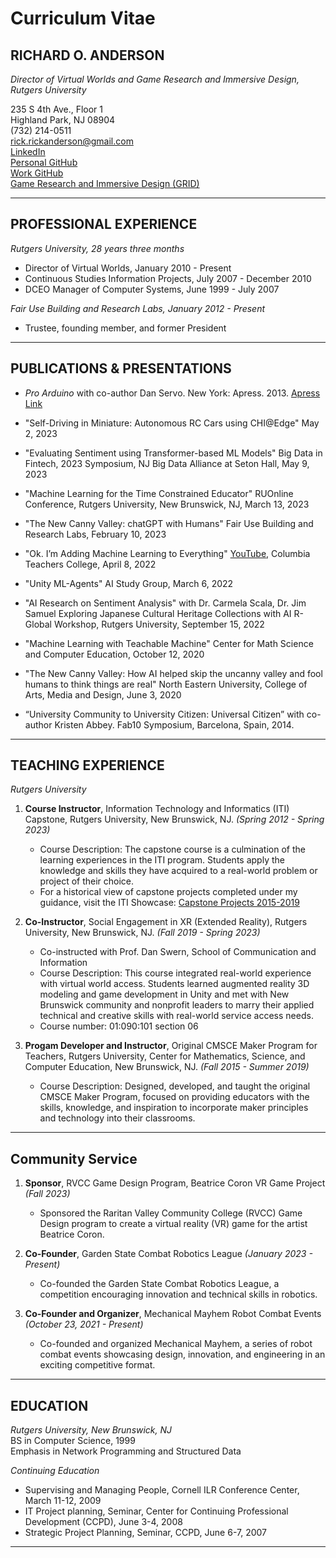 # Curriculum Vitae
## RICHARD O. ANDERSON
_Director of Virtual Worlds and Game Research and Immersive Design, Rutgers University_

235 S 4th Ave., Floor 1  
Highland Park, NJ 08904  
(732) 214-0511  
rick.rickanderson@gmail.com  
[LinkedIn](https://www.linkedin.com/in/rickanderson-4930741)  
[Personal GitHub](https://github.com/ricklon)  
[Work GitHub](https://github.com/rianders)  
[Game Research and Immersive Design (GRID)](https://grid.rutgers.edu)

---

## PROFESSIONAL EXPERIENCE

_Rutgers University, 28 years three months_
- Director of Virtual Worlds, January 2010 - Present
- Continuous Studies Information Projects, July 2007 - December 2010
- DCEO Manager of Computer Systems, June 1999 - July 2007

_Fair Use Building and Research Labs, January 2012 - Present_
- Trustee, founding member, and former President

---

## PUBLICATIONS & PRESENTATIONS


- *Pro Arduino* with co-author Dan Servo. New York: Apress. 2013. [Apress Link](http://www.apress.com/9781430239390)

- "Self-Driving in Miniature: Autonomous RC Cars using CHI@Edge" May 2, 2023
- "Evaluating Sentiment using Transformer-based ML Models" Big Data in Fintech,  2023 Symposium, NJ Big Data Alliance at Seton Hall, May 9, 2023
- "Machine Learning for the Time Constrained Educator" RUOnline Conference, Rutgers University, New Brunswick, NJ, March 13, 2023 
- "The New Canny Valley: chatGPT with Humans" Fair Use Building and Research Labs, February 10, 2023
- "Ok. I’m Adding Machine Learning to Everything" [YouTube](https://www.youtube.com/watch?v=8qJdLIt7eaU), Columbia Teachers College, April 8, 2022
- "Unity ML-Agents" AI Study Group, March 6, 2022
- "AI Research on Sentiment Analysis" with Dr. Carmela Scala, Dr. Jim Samuel Exploring Japanese Cultural Heritage Collections with AI R-Global Workshop, Rutgers University, September 15, 2022
- "Machine Learning with Teachable Machine" Center for Math Science and Computer Education, October 12, 2020
- "The New Canny Valley: How AI helped skip the uncanny valley and fool humans to think things are real"  North Eastern University, College of Arts, Media and Design, June 3, 2020
- “University Community to University Citizen: Universal Citizen” with co-author Kristen Abbey. Fab10 Symposium, Barcelona, Spain, 2014.

---

## TEACHING EXPERIENCE
_Rutgers University_

1. **Course Instructor**, Information Technology and Informatics (ITI) Capstone, Rutgers University, New Brunswick, NJ. _(Spring 2012 - Spring 2023)_
   - Course Description: The capstone course is a culmination of the learning experiences in the ITI program. Students apply the knowledge and skills they have acquired to a real-world problem or project of their choice.
   - For a historical view of capstone projects completed under my guidance, visit the ITI Showcase: [Capstone Projects 2015-2019](https://itishowcase.rutgers.edu/capstone-projects2015-2019)
    
2. **Co-Instructor**, Social Engagement in XR (Extended Reality), Rutgers University, New Brunswick, NJ. _(Fall 2019 - Spring 2023)_
   - Co-instructed with Prof. Dan Swern, School of Communication and Information
   - Course Description: This course integrated real-world experience with virtual world access. Students learned augmented reality 3D modeling and game development in Unity and met with New Brunswick community and nonprofit leaders to marry their applied technical and creative skills with real-world service access needs. 
   - Course number: 01:090:101 section 06

3. **Progam Developer and Instructor**, Original CMSCE Maker Program for Teachers, Rutgers University, Center for Mathematics, Science, and Computer Education, New Brunswick, NJ. _(Fall 2015 - Summer 2019)_
   - Course Description: Designed, developed, and taught the original CMSCE Maker Program, focused on providing educators with the skills, knowledge, and inspiration to incorporate maker principles and technology into their classrooms.


---

## Community Service

1. **Sponsor**, RVCC Game Design Program, Beatrice Coron VR Game Project _(Fall 2023)_
   - Sponsored the Raritan Valley Community College (RVCC) Game Design program to create a virtual reality (VR) game for the artist Beatrice Coron.
   
2. **Co-Founder**, Garden State Combat Robotics League _(January 2023 - Present)_
   - Co-founded the Garden State Combat Robotics League, a competition encouraging innovation and technical skills in robotics.

3. **Co-Founder and Organizer**, Mechanical Mayhem Robot Combat Events _(October 23, 2021 - Present)_
   - Co-founded and organized Mechanical Mayhem, a series of robot combat events showcasing design, innovation, and engineering in an exciting competitive format.
---

## EDUCATION

_Rutgers University, New Brunswick, NJ_  
BS in Computer Science, 1999  
Emphasis in Network Programming and Structured Data  

_Continuing Education_
- Supervising and Managing People, Cornell ILR Conference Center, March 11-12, 2009
- IT Project planning, Seminar, Center for Continuing Professional Development (CCPD), June 3-4, 2008
- Strategic Project Planning, Seminar, CCPD, June 6-7, 2007

---


